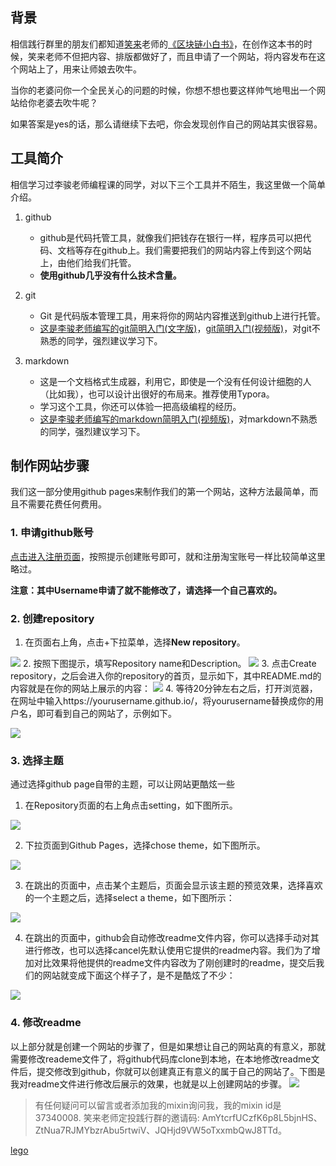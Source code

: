 ## 背景

相信践行群里的朋友们都知道[笑来](http://lixiaolai.com/#/)老师的[《区块链小白书》](https://blockchainlittlebook.com/#/)，在创作这本书的时候，笑来老师不但把内容、排版都做好了，而且申请了一个网站，将内容发布在这个网站上了，用来让师娘去吹牛。

当你的老婆问你一个全民关心的问题的时候，你想不想也要这样帅气地甩出一个网站给你老婆去吹牛呢？

如果答案是yes的话，那么请继续下去吧，你会发现创作自己的网站其实很容易。

## 工具简介

相信学习过李骏老师编程课的同学，对以下三个工具并不陌生，我这里做一个简单介绍。

1. github
   * github是代码托管工具，就像我们把钱存在银行一样，程序员可以把代码、文档等存在github上。我们需要把我们的网站内容上传到这个网站上，由他们给我们托管。
   * **使用github几乎没有什么技术含量。**
2. git
   * Git 是代码版本管理工具，用来将你的网站内容推送到github上进行托管。
   * [这是李骏老师编写的git简明入门(文字版)](https://github.com/neolee/pilot/blob/master/x3-git-github.ipynb)，[git简明入门(视频版)](https://www.bilibili.com/video/av73411755)，对git不熟悉的同学，强烈建议学习下。

3. markdown

   * 这是一个文档格式生成器，利用它，即使是一个没有任何设计细胞的人（比如我），也可以设计出很好的布局来。推荐使用Typora。
   * 学习这个工具，你还可以体验一把高级编程的经历。
   * [这是李骏老师编写的markdown简明入门(视频版)](https://www.bilibili.com/video/av75225128/)，对markdown不熟悉的同学，强烈建议学习下。

## 制作网站步骤

我们这一部分使用github pages来制作我们的第一个网站，这种方法最简单，而且不需要花费任何费用。

### 1. 申请github账号

[点击进入注册页面](https://github.com/join?source=header-home)，按照提示创建账号即可，就和注册淘宝账号一样比较简单这里略过。

**注意：其中Username申请了就不能修改了，请选择一个自己喜欢的。**

### 2. 创建repository

1. 在页面右上角，点击+下拉菜单，选择**New repository**。

![](./assets/plus.jpg)
2. 按照下图提示，填写Repository name和Description。
![](./assets/创建github_io.jpg)
3. 点击Create repository，之后会进入你的repository的首页，显示如下，其中README.md的内容就是在你的网站上展示的内容：
![](./assets/仓库首页.png)
4. 等待20分钟左右之后，打开浏览器，在网址中输入https://yourusername.github.io/，将yourusername替换成你的用户名，即可看到自己的网站了，示例如下。

<img src="./assets/first_commit.jpg" style="zoom:100%;" />

### 3. 选择主题

通过选择github page自带的主题，可以让网站更酷炫一些

1. 在Repository页面的右上角点击setting，如下图所示。
<img src="https://github.com/erdongchendou/erdongchendou.github.io/blob/master/assets/assets/chose_setting.jpg" style="zoom:100%;" />

2. 下拉页面到Github Pages，选择chose theme，如下图所示。
<img src="./assets/chose-theam.jpg" style="zoom:100%;" />

3. 在跳出的页面中，点击某个主题后，页面会显示该主题的预览效果，选择喜欢的一个主题之后，选择select a theme，如下图所示：
<img src="./assets/选择任一主题.jpg" style="zoom:100%;" />

4. 在跳出的页面中，github会自动修改readme文件内容，你可以选择手动对其进行修改，也可以选择cancel先默认使用它提供的readme内容。我们为了增加对比效果将他提供的readme文件内容改为了刚创建时的readme，提交后我们的网站就变成下面这个样子了，是不是酷炫了不少：
<img src="./assets/after_chose_theme.jpg" style="zoom:100%;" />

### 4. 修改readme

以上部分就是创建一个网站的步骤了，但是如果想让自己的网站真的有意义，那就需要修改reademe文件了，将github代码库clone到本地，在本地修改readme文件后，提交修改到github，你就可以创建真正有意义的属于自己的网站了。下图是我对readme文件进行修改后展示的效果，也就是以上创建网站的步骤。
![](./assets/修改readme增加主题.jpg)


> 有任何疑问可以留言或者添加我的mixin询问我，我的mixin id是37340008.
> 笑来老师定投践行群的邀请码: AmYtcrfUCzfK6p8L5bjnHS、ZtNua7RJMYbzrAbu5rtwiV、JQHjd9VW5oTxxmbQwJ8TTd。

[lego](lego_robot_education.md)